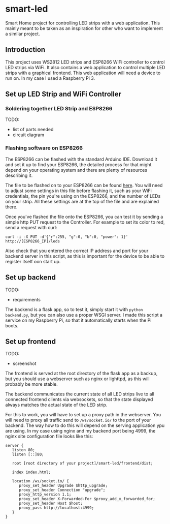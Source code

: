 # smart-led
Smart Home project for controlling LED strips with a web application.
This mainly meant to be taken as an inspiration for other who want to
 implement a similar project.

## Introduction
This project uses WS2812 LED strips and ESP8266 WiFi controller to control 
LED strips via WiFi. It also contains a web application to control multiple 
LED strips with a graphical frontend. This web application will need a device to
 run on. In my case I used a Raspberry Pi 3. 


## Set up LED Strip and WiFi Controller

### Soldering together LED Strip and ESP8266
   TODO:
   - list of parts needed
   - circuit diagram
   
### Flashing software on ESP8266
The ESP8266 can be flashed with the standard Arduino IDE. Download it and set it
up to find your ESP8266, the detailed process for that might depend on your
 operating system and there are plenty of resources describing it.

The file to be flashed on to your ESP8266 can be found
[here](esp8266/led_rest_api/led_rest_api.ino).
You will need to adjust some settings in this file before flashing it, such
 as your WiFi credentials, the pin you're using on the ESP8266, and the
  number of LEDs on your strip. All these settings are at the top of the file
   and are explained there.
   
Once you've flashed the file onto the ESP8266, you can test it by sending a
 simple http PUT request to the Controller. For example to set its color to
  red, send a request with curl:
  
  ```
  curl -i -X PUT -d'{"r":255, "g":0, "b":0, "power": 1}' http://[ESP8266_IP]/leds
  ```

Also check that you entered the correct IP address and port for your backend
 server in this script, as this is important for the device to be able to
  register itself oon start up.

## Set up backend
TODO:
  - requirements
  
The backend is a flask app, so to test it, simply start it with `python
 backend.py`, but you can also use a proper WSGI server. I made this script a
  service on my  Raspberry Pi, so that it automatically starts when the Pi
   boots.
   
## Set up frontend
TODO:
- screenshot

The frontend is served at the root directory of the flask app as a
backup, but you should use a webserver such as nginx or lighttpd, as this
will probably be more stable.

The backend communicates the current state of all LED strips live to all
connected frontend clients via websockets, so that the state displayed
always matches the actual state of the LED strip.
 
For this to work, you will have to set up a proxy path in the webserver. You
 will need to proxy all traffic send to `/ws/socket.io/` to the port of your
  backend. The way how to do this will depend on the serving application ypu
   are using. In my case using nginx and my backend port being 4999, the
    nginx site configuration file looks like this:
    
```
server {
   listen 80;
   listen [::]80;

   root [root directory of your project]/smart-led/frontend/dist;

   index index.html;

   location /ws/socket.io/ {
      proxy_set_header Upgrade $http_upgrade;
      proxy_set_header Connection "upgrade";
      proxy_http_version 1.1;
      proxy_set_header X-Forwarded-For $proxy_add_x_forwarded_for;
      proxy_set_header Host $host;
      proxy_pass http://localhost:4999;
   }
}
```